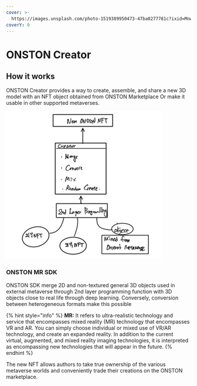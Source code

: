 ```yaml
---
cover: >-
  https://images.unsplash.com/photo-1519389950473-47ba0277781c?ixid=MnwxMjA3fDB8MHxwaG90by1wYWdlfHx8fGVufDB8fHx8&ixlib=rb-1.2.1&auto=format&fit=crop&w=2970&q=80
coverY: 0
---
```


# ONSTON Creator

## How it works

ONSTON Creator provides a way to create, assemble, and share a new 3D model with an NFT object obtained from ONSTON Marketplace Or make it usable in other supported metaverses.

![](../.gitbook/assets/image.png)

### ONSTON MR SDK

ONSTON SDK merge 2D and non-textured general 3D objects used in external metaverse through 2nd layer programming function with 3D objects close to real life through deep learning. Conversely, conversion between heterogeneous formats make this possible&#x20;

{% hint style="info" %}
**MR:** It refers to ultra-realistic technology and service that encompasses mixed reality (MR) technology that encompasses VR and AR. You can simply choose individual or mixed use of VR/AR technology, and create an expanded reality. In addition to the current virtual, augmented, and mixed reality imaging technologies, it is interpreted as encompassing new technologies that will appear in the future.
{% endhint %}

The new NFT allows authors to take true ownership of the various metaverse worlds and conveniently trade their creations on the ONSTON marketplace.
